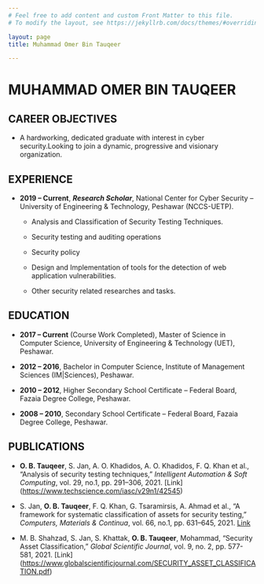 ```yaml
---
# Feel free to add content and custom Front Matter to this file.
# To modify the layout, see https://jekyllrb.com/docs/themes/#overriding-theme-defaults

layout: page
title: Muhammad Omer Bin Tauqeer

---
```

# MUHAMMAD OMER BIN TAUQEER 

## CAREER OBJECTIVES

* A hardworking, dedicated graduate with interest in cyber security.Looking to join a dynamic, progressive and visionary organization.

## EXPERIENCE
+ **2019 – Current**, ***Research Scholar***, National Center for Cyber Security – University of Engineering & Technology, Peshawar (NCCS-UETP).

  +	Analysis and Classification of Security Testing Techniques.

  + Security testing and auditing operations

  + Security policy  

  +	Design and Implementation of tools for the detection of web application vulnerabilities.

  +	Other security related researches and tasks.

## EDUCATION
+ **2017 – Current** (Course Work Completed), Master of Science in Computer Science, University of Engineering & Technology (UET), Peshawar.

+	**2012 – 2016**, Bachelor in Computer Science, Institute of Management Sciences (IM\|Sciences), Peshawar.

+	**2010 – 2012**, Higher Secondary School Certificate – Federal Board, Fazaia Degree College, Peshawar.

+	**2008 – 2010**, Secondary School Certificate – Federal Board, Fazaia Degree College, Peshawar.

## PUBLICATIONS

+ **O. B. Tauqeer**, S. Jan, A. O. Khadidos, A. O. Khadidos, F. Q. Khan et al., “Analysis of security testing techniques,” *Intelligent Automation & Soft Computing*, vol. 29, no.1, pp. 291–306, 2021. 
[Link] (https://www.techscience.com/iasc/v29n1/42545)

+	S. Jan, **O. B. Tauqeer**, F. Q. Khan, G. Tsaramirsis, A. Ahmad et al., “A framework for systematic classification of assets for security testing,” *Computers, Materials & Continua*, vol. 66, no.1, pp. 631–645, 2021. 
[Link](https://www.techscience.com/cmc/v66n1/40470)

+	M. B. Shahzad,  S. Jan,  S. Khattak, **O. B. Tauqeer**, Mohammad, “Security Asset Classification,” *Global Scientific Journal*, vol. 9, no. 2, pp. 577-581, 2021. [Link] (https://www.globalscientificjournal.com/SECURITY_ASSET_CLASSIFICATION.pdf)
